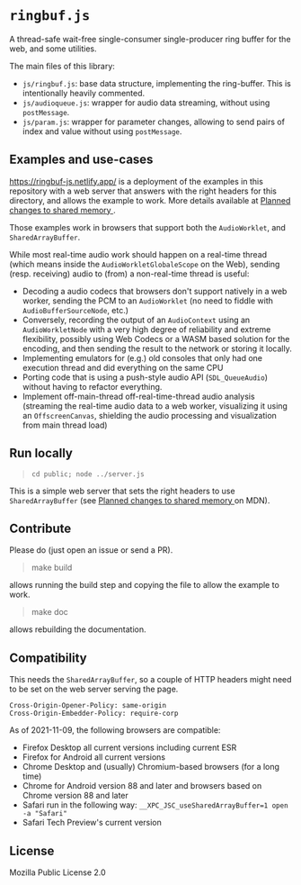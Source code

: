 # `ringbuf.js`

A thread-safe wait-free single-consumer single-producer ring buffer for the web,
and some utilities.

The main files of this library:

- `js/ringbuf.js`: base data structure, implementing the ring-buffer. This is
  intentionally heavily commented.
- `js/audioqueue.js`: wrapper for audio data streaming, without using
  `postMessage`.
- `js/param.js`: wrapper for parameter changes, allowing to send pairs of index
  and value without using `postMessage`.

## Examples and use-cases

<https://ringbuf-js.netlify.app/> is a deployment of the examples in this
repository with a web server that answers with the right headers for this
directory, and allows the example to work. More details available at [Planned
changes to shared memory
](https://developer.mozilla.org/en-US/docs/Web/JavaScript/Reference/Global_Objects/SharedArrayBuffer/Planned_changes).

Those examples work in browsers that support both the `AudioWorklet`, and
`SharedArrayBuffer`.

While most real-time audio work should happen on a real-time thread (which means
inside the `AudioWorkletGlobaleScope` on the Web), sending (resp. receiving) audio
to (from) a non-real-time thread is useful:

- Decoding a audio codecs that browsers don't support natively in a web worker,
  sending the PCM to an `AudioWorklet` (no need to fiddle with
  `AudioBufferSourceNode`, etc.)
- Conversely, recording the output of an `AudioContext` using an
  `AudioWorkletNode` with a very high degree of reliability and extreme
  flexibility, possibly using Web Codecs or a WASM based solution for the
  encoding, and then sending the result to the network or storing it locally.
- Implementing emulators for (e.g.) old consoles that only had one execution
  thread and did everything on the same CPU
- Porting code that is using a push-style audio API (`SDL_QueueAudio`) without
  having to refactor everything.
- Implement off-main-thread off-real-time-thread audio analysis (streaming the
  real-time audio data to a web worker, visualizing it using an
  `OffscreenCanvas`, shielding the audio processing and visualization from main
  thread load)

## Run locally

> `cd public; node ../server.js`

This is a simple web server that sets the right headers to use
`SharedArrayBuffer` (see [Planned changes to shared memory
](https://developer.mozilla.org/en-US/docs/Web/JavaScript/Reference/Global_Objects/SharedArrayBuffer/Planned_changes)
on MDN).

## Contribute

Please do (just open an issue or send a PR).

> make build

allows running the build step and copying the file to allow the example to work.

> make doc

allows rebuilding the documentation.

## Compatibility

This needs the `SharedArrayBuffer`, so a couple of HTTP headers might need to be
set on the web server serving the page.

```
Cross-Origin-Opener-Policy: same-origin
Cross-Origin-Embedder-Policy: require-corp
```

As of 2021-11-09, the following browsers are compatible:

- Firefox Desktop all current versions including current ESR
- Firefox for Android all current versions
- Chrome Desktop and (usually) Chromium-based browsers (for a long time)
- Chrome for Android version 88 and later and browsers based on Chrome version
    88 and later
- Safari run in the following way:
    `__XPC_JSC_useSharedArrayBuffer=1 open -a "Safari"`
- Safari Tech Preview's current version

## License

Mozilla Public License 2.0
